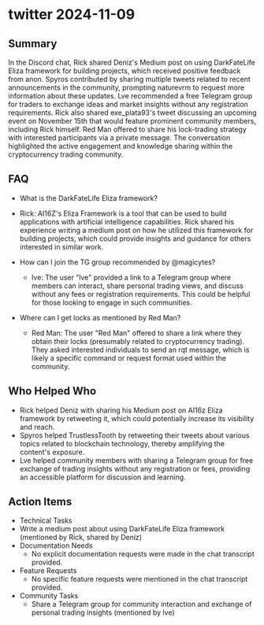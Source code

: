 # twitter 2024-11-09

## Summary
 In the Discord chat, Rick shared Deniz's Medium post on using DarkFateLife Eliza framework for building projects, which received positive feedback from anon. Spyros contributed by sharing multiple tweets related to recent announcements in the community, prompting naturevrm to request more information about these updates. Lve recommended a free Telegram group for traders to exchange ideas and market insights without any registration requirements. Rick also shared exe_plata93's tweet discussing an upcoming event on November 15th that would feature prominent community members, including Rick himself. Red Man offered to share his lock-trading strategy with interested participants via a private message. The conversation highlighted the active engagement and knowledge sharing within the cryptocurrency trading community.

## FAQ
 - What is the DarkFateLife Eliza framework?
  - Rick: AI16Z's Eliza Framework is a tool that can be used to build applications with artificial intelligence capabilities. Rick shared his experience writing a medium post on how he utilized this framework for building projects, which could provide insights and guidance for others interested in similar work.

- How can I join the TG group recommended by @magicytes?
  - lve: The user "lve" provided a link to a Telegram group where members can interact, share personal trading views, and discuss without any fees or registration requirements. This could be helpful for those looking to engage in such communities.

- Where can I get locks as mentioned by Red Man?
  - Red Man: The user "Red Man" offered to share a link where they obtain their locks (presumably related to cryptocurrency trading). They asked interested individuals to send an rqt message, which is likely a specific command or request format used within the community.

## Who Helped Who
 - Rick helped Deniz with sharing his Medium post on AI16z Eliza framework by retweeting it, which could potentially increase its visibility and reach.
- Spyros helped TrustlessTooth by retweeting their tweets about various topics related to blockchain technology, thereby amplifying the content's exposure.
- Lve helped community members with sharing a Telegram group for free exchange of trading insights without any registration or fees, providing an accessible platform for discussion and learning.

## Action Items
 - Technical Tasks
  - Write a medium post about using DarkFateLife Eliza framework (mentioned by Rick, shared by Deniz)
- Documentation Needs
  - No explicit documentation requests were made in the chat transcript provided.
- Feature Requests
  - No specific feature requests were mentioned in the chat transcript provided.
- Community Tasks
  - Share a Telegram group for community interaction and exchange of personal trading insights (mentioned by lve)

